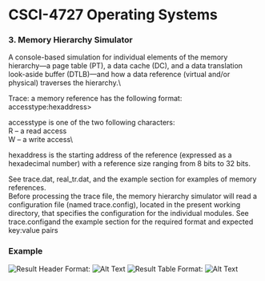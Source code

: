 # CSCI-4727 Operating Systems
### 3. Memory Hierarchy Simulator

A console-based simulation for individual elements of the memory hierarchy—a page table (PT), a data cache (DC), and a data translation look-aside buffer (DTLB)—and how a data reference (virtual and/or physical) traverses the hierarchy.\

Trace: a memory reference has the following format:\
accesstype:hexaddress>
    
accesstype is one of the two following characters:\
R – a read access\
W – a write access\
    
hexaddress is the starting address of the reference (expressed as a hexadecimal number) with a reference size ranging from 8 bits to 32 bits. 

See trace.dat, real_tr.dat, and the example section for examples of memory references.\
Before processing the trace file, the memory hierarchy simulator will read a configuration file (named trace.config), located in the present working directory, that specifies the configuration for the individual modules. See trace.configand the example section for the required format and expected key:value pairs

### Example
![Result Header](https://i.ibb.co/jMZFM8q/Image1.jpg)
Format: ![Alt Text](url)
![Result Table](https://i.ibb.co/MpSGZkb/Image2.jpg)
Format: ![Alt Text](url)


